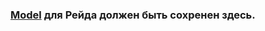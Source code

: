 ### [Model](https://drive.google.com/drive/folders/1l8bPsFpwsOTzPfXTdZvrvziG5iJkaxIP?usp=sharing) для Рейда должен быть сохренен здесь.
